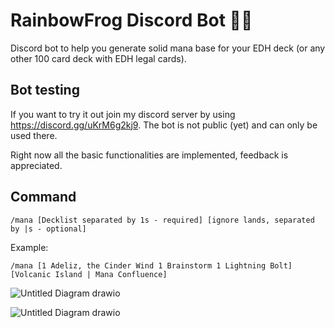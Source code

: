 # RainbowFrog Discord Bot 🌈🐸

Discord bot to help you generate solid mana base for your EDH deck (or any other 100 card deck with EDH legal cards).

## Bot testing

If you want to try it out join my discord server by using https://discord.gg/uKrM6g2kj9. 
The bot is not public (yet) and can only be used there. 

Right now all the basic functionalities are implemented, feedback is appreciated.

## Command

`/mana [Decklist separated by 1s - required] [ignore lands, separated by |s - optional]` 

Example:

`/mana [1 Adeliz, the Cinder Wind 1 Brainstorm 1 Lightning Bolt] [Volcanic Island | Mana Confluence]`

![Untitled Diagram drawio](https://user-images.githubusercontent.com/5879928/185720343-bfed4539-cc1d-4357-9ce5-9c101a79d5ad.svg)

![Untitled Diagram drawio](https://user-images.githubusercontent.com/5879928/185720363-8ff293c6-6026-4f75-a3c7-dd04c739441e.png)
